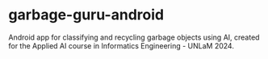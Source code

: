 # garbage-guru-android
Android app for classifying and recycling garbage objects using AI, created for the Applied AI course in Informatics Engineering - UNLaM 2024.

